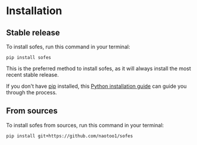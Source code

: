 # Installation

## Stable release

To install sofes, run this command in your terminal:

```
pip install sofes
```

This is the preferred method to install sofes, as it will always install the most recent stable release.

If you don't have [pip](https://pip.pypa.io) installed, this [Python installation guide](http://docs.python-guide.org/en/latest/starting/installation/) can guide you through the process.

## From sources

To install sofes from sources, run this command in your terminal:

```
pip install git+https://github.com/naotoo1/sofes
```
